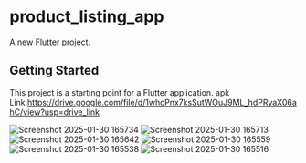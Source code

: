 # product_listing_app

A new Flutter project.

## Getting Started

This project is a starting point for a Flutter application.
apk Link:https://drive.google.com/file/d/1whcPnx7ksSutWOuJ9ML_hdPRyaX06ahC/view?usp=drive_link



![Screenshot 2025-01-30 165734](https://github.com/user-attachments/assets/c645b197-64ba-4a37-a81f-fda06b7bedf8)
![Screenshot 2025-01-30 165713](https://github.com/user-attachments/assets/ad482a91-1eaa-45de-9fb9-633be5836f5a)
![Screenshot 2025-01-30 165642](https://github.com/user-attachments/assets/83472a1c-f196-41be-9fa8-72a3326b9993)
![Screenshot 2025-01-30 165559](https://github.com/user-attachments/assets/c063a801-7ed6-4a99-b868-147a5bce80f5)
![Screenshot 2025-01-30 165538](https://github.com/user-attachments/assets/7cda8f09-b54f-443a-9557-4b18c1ae0cdb)
![Screenshot 2025-01-30 165516](https://github.com/user-attachments/assets/4f48a765-dc69-4638-b614-1a7df65fdd88)
